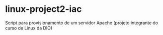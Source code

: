 # linux-project2-iac
Script para provisionamento de um servidor Apache (projeto integrante do curso de Linux da DIO)

